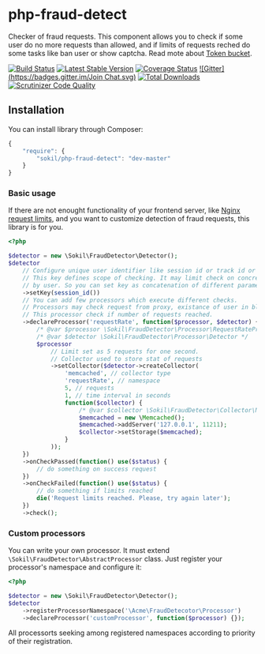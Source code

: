 php-fraud-detect
================

Checker of fraud requests. This component allows you to check if some user do no more requests than allowed, and if limits of requests reched do some tasks like ban user or show captcha. Read mote about [Token bucket](https://en.wikipedia.org/wiki/Token_bucket).

[![Build Status](https://travis-ci.org/sokil/php-fraud-detect.png?branch=master&1)](https://travis-ci.org/sokil/php-fraud-detect)
[![Latest Stable Version](https://poser.pugx.org/sokil/php-fraud-detect/v/stable.png)](https://packagist.org/packages/sokil/php-fraud-detect)
[![Coverage Status](https://coveralls.io/repos/sokil/php-fraud-detect/badge.png)](https://coveralls.io/r/sokil/php-fraud-detect)
[![Gitter](https://badges.gitter.im/Join Chat.svg)](https://gitter.im/sokil/php-fraud-detect?utm_source=badge&utm_medium=badge&utm_campaign=pr-badge&utm_content=badge)
[![Total Downloads](http://img.shields.io/packagist/dt/sokil/php-fraud-detect.svg)](https://packagist.org/packages/sokil/php-fraud-detect)
[![Scrutinizer Code Quality](https://scrutinizer-ci.com/g/sokil/php-fraud-detect/badges/quality-score.png?b=master)](https://scrutinizer-ci.com/g/sokil/php-fraud-detect/?branch=master)

Installation
------------

You can install library through Composer:
```javascript
{
    "require": {
        "sokil/php-fraud-detect": "dev-master"
    }
}
```

### Basic usage

If there are not enought functionality of your frontend server, like [Nginx request limits](http://nginx.org/ru/docs/http/ngx_http_limit_req_module.html), and you want to customize detection of fraud requests, this library is for you.

```php
<?php

$detector = new \Sokil\FraudDetector\Detector();
$detector
    // Configure unique user identifier like session id or track id or user ip.
    // This key defines scope of checking. It may limit check on concrete request, by session or globally
    // by user. So you can set key as concatenation of different parameters, e.g. $_SERVER['REQUEST_URE'] . session_id().
    ->setKey(session_id())
    // You can add few processors which execute different checks.
    // Processors may check request from proxy, existance of user in blacklist, etc.
    // This processor check if number of requests reached.
    ->declareProcessor('requestRate', function($processor, $detector) {
        /* @var $processor \Sokil\FraudDetector\Processor\RequestRateProcessor */
        /* @var $detector \Sokil\FraudDetector\Processor\Detector */
        $processor
            // Limit set as 5 requests for one second.
            // Collector used to store stat of requests
            ->setCollector($detector->createCollector(
                'memcached', // collector type
                'requestRate', // namespace
                5, // requests
                1, // time interval in seconds
                function($collector) {
                    /* @var $collector \Sokil\FraudDetector\Collector\MemcachedCollector */
                    $memcached = new \Memcached();
                    $memcached->addServer('127.0.0.1', 11211);
                    $collector->setStorage($memcached);
                }
            ));
    })
    ->onCheckPassed(function() use($status) {
        // do something on success request
    })
    ->onCheckFailed(function() use($status) {
        // do something if limits reached
        die('Request limits reached. Please, try again later');
    })
    ->check();
```

### Custom processors

You can write your own processor. It must extend `\Sokil\FraudDetector\AbstractProcessor` class. Just register your processor's namespace and configure it:

```php
<?php

$detector = new \Sokil\FraudDetector\Detector();
$detector
    ->registerProcessorNamespace('\Acme\FraudDetecotor\Processor')
    ->declareProcessor('customProcessor', function($processor) {});
```

All processorts seeking among registered namespaces according to priority of their registration.
